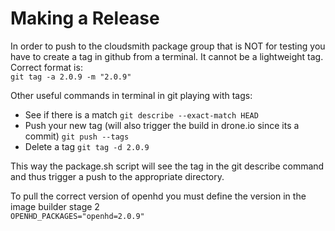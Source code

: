 # Making a Release

In order to push to the cloudsmith package group that is NOT for testing you have to create a tag in github from a terminal. It cannot be a lightweight tag. Correct format is:  
`git tag -a 2.0.9 -m "2.0.9"`  
  
Other useful commands in terminal in git playing with tags:

* See if there is a match `git describe --exact-match HEAD`
* Push your new tag \(will also trigger the build in drone.io since its a commit\) `git push --tags`
* Delete a tag `git tag -d 2.0.9`

This way the package.sh script will see the tag in the git describe command and thus trigger a push to the appropriate directory.  
  
To pull the correct version of openhd you must define the version in the image builder stage 2  
`OPENHD_PACKAGES="openhd=2.0.9"`


